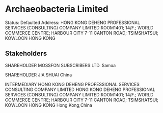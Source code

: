# Archaeobacteria Limited
Status: Defaulted
Address: HONG KONG DEHENG PROFESSIONAL SERVICES (CONSULTING) COMPANY LIMITED ROOM1401; 14/F.; WORLD COMMERCE CENTRE; HARBOUR CITY 7-11 CANTON ROAD; TSIMSHATSUI; KOWLOON HONG KONG

## Stakeholders
SHAREHOLDER
MOSSFON SUBSCRIBERS LTD.
Samoa


SHAREHOLDER
JIA SHUAI
China


INTERMEDIARY
HONG KONG DEHENG PROFESSIONAL SERVICES  CONSULTING  COMPANY LIMITED
HONG KONG DEHENG PROFESSIONAL SERVICES (CONSULTING) COMPANY LIMITED ROOM1401; 14/F.; WORLD COMMERCE CENTRE; HARBOUR CITY 7-11 CANTON ROAD; TSIMSHATSUI; KOWLOON HONG KONG
Hong Kong;China



